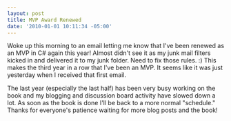 ```yaml
---
layout: post
title: MVP Award Renewed
date: '2010-01-01 10:11:34 -05:00'
---
```


Woke up this morning to an email letting me know that I've been renewed as an MVP in C# again this year! Almost didn't see it as my junk mail filters kicked in and delivered it to my junk folder. Need to fix those rules. :) This makes the third year in a row that I've been an MVP. It seems like it was just yesterday when I received that first email.

The last year (especially the last half) has been very busy working on the book and my blogging and discussion board activity have slowed down a lot. As soon as the book is done I'll be back to a more normal "schedule." Thanks for everyone's patience waiting for more blog posts and the book!
